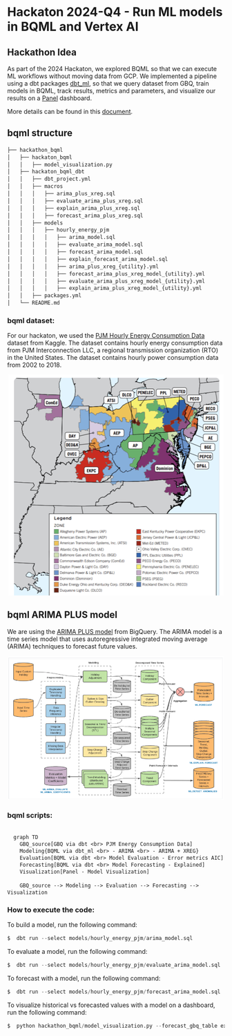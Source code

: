 # Hackaton 2024-Q4 - Run ML models in BQML and Vertex AI

## Hackathon Idea

As part of the 2024 Hackaton, we explored BQML so that we can execute ML workflows without moving data from GCP. We implemented a pipeline using a dbt packages [dbt_ml](https://github.com/kristeligt-dagblad/dbt_ml/tree/v0.6.1/), so that we query dataset from GBQ, train models in BQML, track results, metrics and parameters, and visualize our results on a [Panel](https://panel.holoviz.org/) dashboard.

More details can be found in this [document](https://docs.google.com/document/d/1g-WOK1-sBrvwk3XVicP6HWx0Xl2x3zlgnFW2JCZxwys/edit?tab=t.0).


## bqml structure

``` bash
├── hackathon_bqml
│   ├── hackaton_bqml
│   │   ├── model_visualization.py
│   ├── hackaton_bqml_dbt
│   │   ├── dbt_project.yml
│   │   ├── macros
│   │   │   ├── arima_plus_xreg.sql
│   │   │   ├── evaluate_arima_plus_xreg.sql
│   │   │   ├── explain_arima_plus_xreg.sql
│   │   │   ├── forecast_arima_plus_xreg.sql
│   │   ├── models
│   │   │   ├── hourly_energy_pjm
│   │   │   │   ├── arima_model.sql
│   │   │   │   ├── evaluate_arima_model.sql
│   │   │   │   ├── forecast_arima_model.sql
│   │   │   │   ├── explain_forecast_arima_model.sql  
│   │   │   │   ├── arima_plus_xreg_{utility}.yml
│   │   │   │   ├── forecast_arima_plus_xreg_model_{utility}.yml
│   │   │   │   ├── evaluate_arima_plus_xreg_model_{utility}.yml
│   │   │   │   ├── explain_arima_plus_xreg_model_{utility}.yml
│   │   ├── packages.yml
│   └── README.md
```

### bqml dataset:
For our hackaton, we used the [PJM Hourly Energy Consumption Data](https://www.kaggle.com/robikscube/hourly-energy-consumption) dataset from Kaggle. The dataset contains hourly energy consumption data from PJM Interconnection LLC, a regional transmission organization (RTO) in the United States. The dataset contains hourly power consumption data from 2002 to 2018.

<p align="center">
<img src="images/pjm_utilities_map.png" alt="drawing" width="500"/>
</p>

## bqml ARIMA PLUS model
We are using the [ARIMA PLUS model](https://cloud.google.com/bigquery/docs/reference/standard-sql/bigqueryml-syntax-create-time-series) from BigQuery. The ARIMA model is a time series model that uses autoregressive integrated moving average (ARIMA) techniques to forecast future values. 

<p align="center">
<img src="images/arima_plus_model.png" alt="drawing" width="500"/>
</p>


### bqml scripts:


```mermaid

  graph TD
    GBQ_source[GBQ via dbt <br> PJM Energy Consumption Data]
    Modeling{BQML via dbt_ml <br> - ARIMA <br> - ARIMA + XREG}
    Evaluation[BQML via dbt <br> Model Evaluation - Error metrics AIC]
    Forecasting[BQML via dbt <br> Model Forecasting - Explained]
    Visualization[Panel - Model Visualization]

    GBQ_source --> Modeling --> Evaluation --> Forecasting --> Visualization

```

### How to execute the code:
To build a model, run the following command:
``` python
$  dbt run --select models/hourly_energy_pjm/arima_model.sql
```

To evaluate a model, run the following command:
``` python
$  dbt run --select models/hourly_energy_pjm/evaluate_arima_model.sql
```

To forecast with a model, run the following command:
``` python
$  dbt run --select models/hourly_energy_pjm/forecast_arima_model.sql
```

To visualize historical vs forecasted values with a model on a dashboard, run the following command:
``` python
$  python hackathon_bqml/model_visualization.py --forecast_gbq_table explain_forecast_arima_model
```

